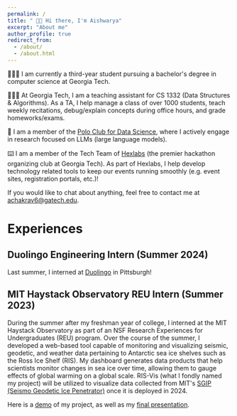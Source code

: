 ```yaml
---
permalink: /
title: " 👋🏾 Hi there, I'm Aishwarya"
excerpt: "About me"
author_profile: true
redirect_from:
  - /about/
  - /about.html
---
```


👩🏽‍💻 I am currently a third-year student pursuing a bachelor's degree in computer science at Georgia Tech.

👩🏽‍🏫 At Georgia Tech, I am a teaching assistant for CS 1332 (Data Structures & Algorithms). As a TA, I help manage a class of over 1000 students, teach weekly recitations, debug/explain concepts during office hours, and grade homeworks/exams.

🔬 I am a member of the [Polo Club for Data Science](https://poloclub.github.io/#page-top), where I actively engage in research focused on LLMs (large language models).

⌨️ I am a member of the Tech Team of [Hexlabs](https://hexlabs.org/) (the premier hackathon organizing club at Georgia Tech). As part of Hexlabs, I help develop technology related tools to keep our events running smoothly (e.g. event sites, registration portals, etc.)!

If you would like to chat about anything, feel free to contact me at [achakrav6@gatech.edu](mailto:achakrav6@gatech.edu).

# Experiences

## Duolingo Engineering Intern (Summer 2024)

Last summer, I interned at [Duolingo](https://www.duolingo.com/) in Pittsburgh!

## MIT Haystack Observatory REU Intern (Summer 2023)

During the summer after my freshman year of college, I interned at the MIT Haystack Observatory as part of an NSF Research Experiences for Undergraduates (REU) program. Over the course of the summer, I developed a web-based tool capable of monitoring and visualizing seismic, geodetic, and weather data pertaining to Antarctic sea ice shelves such as the Ross Ice Shelf (RIS). My dashboard generates data products that help scientists monitor changes in sea ice over time, allowing them to gauge effects of global warming on a global scale. RIS-Vis (what I fondly named my project) will be utilized to visualize data collected from MIT's [SGIP (Seismo Geodetic Ice Penetrator)](https://www.haystack.mit.edu/geodesy/geodesy-projects/sgip-antarctic-ice-measurement/) once it is deployed in 2024.

Here is a [demo](https://www.youtube.com/watch?v=qxPYex6UsOM) of my project, as well as my [final presentation](https://www.haystack.mit.edu/wp-content/uploads/2023/11/Aishwarya_small.pdf).
